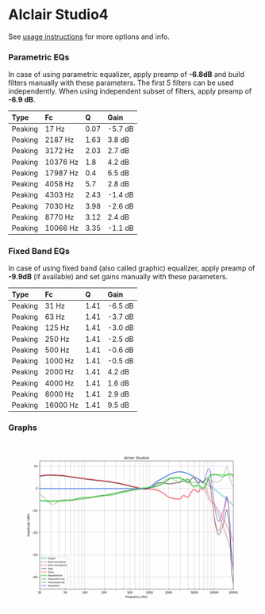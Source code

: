 # Alclair Studio4
See [usage instructions](https://github.com/jaakkopasanen/AutoEq#usage) for more options and info.

### Parametric EQs
In case of using parametric equalizer, apply preamp of **-6.8dB** and build filters manually
with these parameters. The first 5 filters can be used independently.
When using independent subset of filters, apply preamp of **-6.9 dB**.

| Type    | Fc       |    Q | Gain    |
|:--------|:---------|:-----|:--------|
| Peaking | 17 Hz    | 0.07 | -5.7 dB |
| Peaking | 2187 Hz  | 1.63 | 3.8 dB  |
| Peaking | 3172 Hz  | 2.03 | 2.7 dB  |
| Peaking | 10376 Hz | 1.8  | 4.2 dB  |
| Peaking | 17987 Hz | 0.4  | 6.5 dB  |
| Peaking | 4058 Hz  | 5.7  | 2.8 dB  |
| Peaking | 4303 Hz  | 2.43 | -1.4 dB |
| Peaking | 7030 Hz  | 3.98 | -2.6 dB |
| Peaking | 8770 Hz  | 3.12 | 2.4 dB  |
| Peaking | 10066 Hz | 3.35 | -1.1 dB |

### Fixed Band EQs
In case of using fixed band (also called graphic) equalizer, apply preamp of **-9.9dB**
(if available) and set gains manually with these parameters.

| Type    | Fc       |    Q | Gain    |
|:--------|:---------|:-----|:--------|
| Peaking | 31 Hz    | 1.41 | -6.5 dB |
| Peaking | 63 Hz    | 1.41 | -3.7 dB |
| Peaking | 125 Hz   | 1.41 | -3.0 dB |
| Peaking | 250 Hz   | 1.41 | -2.5 dB |
| Peaking | 500 Hz   | 1.41 | -0.6 dB |
| Peaking | 1000 Hz  | 1.41 | -0.5 dB |
| Peaking | 2000 Hz  | 1.41 | 4.2 dB  |
| Peaking | 4000 Hz  | 1.41 | 1.6 dB  |
| Peaking | 8000 Hz  | 1.41 | 2.9 dB  |
| Peaking | 16000 Hz | 1.41 | 9.5 dB  |

### Graphs
![](./Alclair%20Studio4.png)